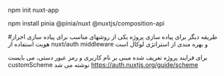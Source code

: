<!-- https://nuxtjs.org/docs/get-started/installation -->
npm init nuxt-app <project-name>

<!-- https://pinia.vuejs.org/ssr/nuxt.html -->
npm install pinia @pinia/nuxt @nuxtjs/composition-api


#طریقه دیگر برای پیاده سازی پروژه
یکی از روشهای مناسب برای پیاده سازی احراز هویت استفاده از
nuxt/auth middleware
و بهره مندی از استراتژی لوکال است

برای فرایند پروژه تعریف شده مبنی بر نام کاربری و رمز عبور دستی، می بایست
customScheme
نوشته می شد
https://auth.nuxtjs.org/guide/scheme
